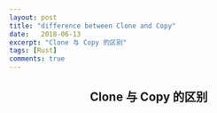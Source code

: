```yaml
---
layout: post
title: "difference between Clone and Copy"
date:   2018-06-13
excerpt: "Clone 与 Copy 的区别"
tags: [Rust]
comments: true
---
```


<center><h2>Clone 与 Copy 的区别</h2></center>

<!--more-->

